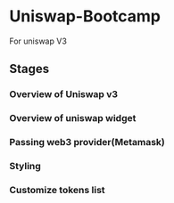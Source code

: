 # Uniswap-Bootcamp
For uniswap V3

## Stages

### Overview of Uniswap v3

### Overview of uniswap widget

### Passing web3 provider(Metamask)

### Styling

### Customize tokens list




